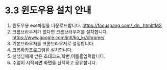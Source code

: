 # 3.3 윈도우용 설치 안내

1. 윈도우용 exe파일을 다운로드합니다. https://focuspang.com/_dn_.html#MS
2. 크롬브라우저가 없다면 크롬브라우저를 설치합니다. https://www.google.com/intl/ko_kr/chrome/
3. 기본브라우저를 크롬브라우저로 설정합니다.
4. 크롬확장프로그램을 설치합니다.
5. 선생님에게 받은 초대코드,학번,이름을입력합니다.
6. 수업이 시작되면 화면을 선택하고 공유합니다.
